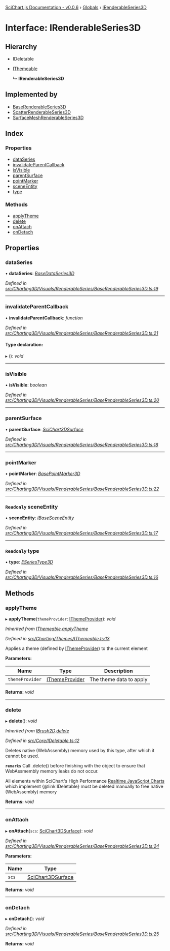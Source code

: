 [SciChart.js Documentation - v0.0.6](../README.md) › [Globals](../globals.md) › [IRenderableSeries3D](irenderableseries3d.md)

# Interface: IRenderableSeries3D

## Hierarchy

* IDeletable

* [IThemeable](ithemeable.md)

  ↳ **IRenderableSeries3D**

## Implemented by

* [BaseRenderableSeries3D](../classes/baserenderableseries3d.md)
* [ScatterRenderableSeries3D](../classes/scatterrenderableseries3d.md)
* [SurfaceMeshRenderableSeries3D](../classes/surfacemeshrenderableseries3d.md)

## Index

### Properties

* [dataSeries](irenderableseries3d.md#dataseries)
* [invalidateParentCallback](irenderableseries3d.md#invalidateparentcallback)
* [isVisible](irenderableseries3d.md#isvisible)
* [parentSurface](irenderableseries3d.md#parentsurface)
* [pointMarker](irenderableseries3d.md#pointmarker)
* [sceneEntity](irenderableseries3d.md#readonly-sceneentity)
* [type](irenderableseries3d.md#readonly-type)

### Methods

* [applyTheme](irenderableseries3d.md#applytheme)
* [delete](irenderableseries3d.md#delete)
* [onAttach](irenderableseries3d.md#onattach)
* [onDetach](irenderableseries3d.md#ondetach)

## Properties

###  dataSeries

• **dataSeries**: *[BaseDataSeries3D](../classes/basedataseries3d.md)*

*Defined in [src/Charting3D/Visuals/RenderableSeries/BaseRenderableSeries3D.ts:19](https://github.com/ABTSoftware/SciChart.Dev/blob/272ab7fc7f/Web/src/SciChart/src/Charting3D/Visuals/RenderableSeries/BaseRenderableSeries3D.ts#L19)*

___

###  invalidateParentCallback

• **invalidateParentCallback**: *function*

*Defined in [src/Charting3D/Visuals/RenderableSeries/BaseRenderableSeries3D.ts:21](https://github.com/ABTSoftware/SciChart.Dev/blob/272ab7fc7f/Web/src/SciChart/src/Charting3D/Visuals/RenderableSeries/BaseRenderableSeries3D.ts#L21)*

#### Type declaration:

▸ (): *void*

___

###  isVisible

• **isVisible**: *boolean*

*Defined in [src/Charting3D/Visuals/RenderableSeries/BaseRenderableSeries3D.ts:20](https://github.com/ABTSoftware/SciChart.Dev/blob/272ab7fc7f/Web/src/SciChart/src/Charting3D/Visuals/RenderableSeries/BaseRenderableSeries3D.ts#L20)*

___

###  parentSurface

• **parentSurface**: *[SciChart3DSurface](../classes/scichart3dsurface.md)*

*Defined in [src/Charting3D/Visuals/RenderableSeries/BaseRenderableSeries3D.ts:18](https://github.com/ABTSoftware/SciChart.Dev/blob/272ab7fc7f/Web/src/SciChart/src/Charting3D/Visuals/RenderableSeries/BaseRenderableSeries3D.ts#L18)*

___

###  pointMarker

• **pointMarker**: *[BasePointMarker3D](../classes/basepointmarker3d.md)*

*Defined in [src/Charting3D/Visuals/RenderableSeries/BaseRenderableSeries3D.ts:22](https://github.com/ABTSoftware/SciChart.Dev/blob/272ab7fc7f/Web/src/SciChart/src/Charting3D/Visuals/RenderableSeries/BaseRenderableSeries3D.ts#L22)*

___

### `Readonly` sceneEntity

• **sceneEntity**: *[IBaseSceneEntity](ibasesceneentity.md)*

*Defined in [src/Charting3D/Visuals/RenderableSeries/BaseRenderableSeries3D.ts:17](https://github.com/ABTSoftware/SciChart.Dev/blob/272ab7fc7f/Web/src/SciChart/src/Charting3D/Visuals/RenderableSeries/BaseRenderableSeries3D.ts#L17)*

___

### `Readonly` type

• **type**: *[ESeriesType3D](../enums/eseriestype3d.md)*

*Defined in [src/Charting3D/Visuals/RenderableSeries/BaseRenderableSeries3D.ts:16](https://github.com/ABTSoftware/SciChart.Dev/blob/272ab7fc7f/Web/src/SciChart/src/Charting3D/Visuals/RenderableSeries/BaseRenderableSeries3D.ts#L16)*

## Methods

###  applyTheme

▸ **applyTheme**(`themeProvider`: [IThemeProvider](ithemeprovider.md)): *void*

*Inherited from [IThemeable](ithemeable.md).[applyTheme](ithemeable.md#applytheme)*

*Defined in [src/Charting/Themes/IThemeable.ts:13](https://github.com/ABTSoftware/SciChart.Dev/blob/272ab7fc7f/Web/src/SciChart/src/Charting/Themes/IThemeable.ts#L13)*

Applies a theme (defined by [IThemeProvider](ithemeprovider.md)) to the current element

**Parameters:**

Name | Type | Description |
------ | ------ | ------ |
`themeProvider` | [IThemeProvider](ithemeprovider.md) | The theme data to apply  |

**Returns:** *void*

___

###  delete

▸ **delete**(): *void*

*Inherited from [IBrush2D](ibrush2d.md).[delete](ibrush2d.md#delete)*

*Defined in [src/Core/IDeletable.ts:12](https://github.com/ABTSoftware/SciChart.Dev/blob/272ab7fc7f/Web/src/SciChart/src/Core/IDeletable.ts#L12)*

Deletes native (WebAssembly) memory used by this type, after which it cannot be used.

**`remarks`** 
Call .delete() before finishing with the object to ensure that WebAssmembly memory leaks do
not occur.

All elements within SciChart's High Performance
[Realtime JavaScript Charts](https://www.scichart.com/javascript-chart-features) which implement
{@link IDeletable} must be deleted manually to free native (WebAssembly) memory

**Returns:** *void*

___

###  onAttach

▸ **onAttach**(`scs`: [SciChart3DSurface](../classes/scichart3dsurface.md)): *void*

*Defined in [src/Charting3D/Visuals/RenderableSeries/BaseRenderableSeries3D.ts:24](https://github.com/ABTSoftware/SciChart.Dev/blob/272ab7fc7f/Web/src/SciChart/src/Charting3D/Visuals/RenderableSeries/BaseRenderableSeries3D.ts#L24)*

**Parameters:**

Name | Type |
------ | ------ |
`scs` | [SciChart3DSurface](../classes/scichart3dsurface.md) |

**Returns:** *void*

___

###  onDetach

▸ **onDetach**(): *void*

*Defined in [src/Charting3D/Visuals/RenderableSeries/BaseRenderableSeries3D.ts:25](https://github.com/ABTSoftware/SciChart.Dev/blob/272ab7fc7f/Web/src/SciChart/src/Charting3D/Visuals/RenderableSeries/BaseRenderableSeries3D.ts#L25)*

**Returns:** *void*
